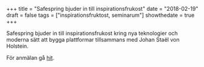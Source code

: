 +++
title = "Safespring bjuder in till inspirationsfrukost"
date = "2018-02-19"
draft = false
tags = ["inspirationsfruktost, seminarum"]
showthedate = true
+++

Safespring bjuder in till inspirationsfrukost kring nya teknologier och moderna sätt att bygga plattformar tillsammans med Johan Staël von Holstein.

För anmälan gå [hit][insp].

[insp]: ../../marketing/safespring-inspirationsfrukost.html

